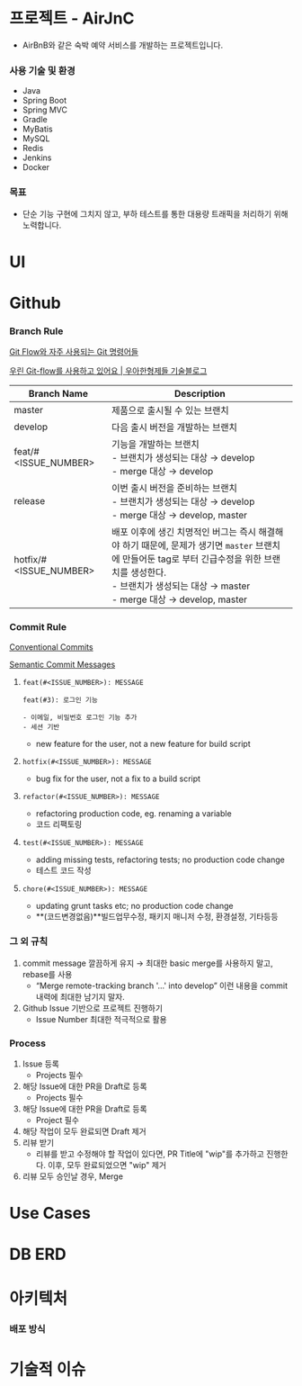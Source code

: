 # 프로젝트 - AirJnC

- AirBnB와 같은 숙박 예약 서비스를 개발하는 프로젝트입니다.

### 사용 기술 및 환경

- Java
- Spring Boot
- Spring MVC
- Gradle
- MyBatis
- MySQL
- Redis
- Jenkins
- Docker

### 목표

- 단순 기능 구현에 그치지 않고, 부하 테스트를 통한 대용량 트래픽을 처리하기 위해 노력합니다.

# UI

# Github

### Branch Rule

[Git Flow와 자주 사용되는 Git 명령어들](https://www.holaxprogramming.com/2018/11/01/git-commands/)

[우린 Git-flow를 사용하고 있어요 | 우아한형제들 기술블로그](https://techblog.woowahan.com/2553/)

| Branch Name            | Description                                                                                                                                            |
|------------------------|--------------------------------------------------------------------------------------------------------------------------------------------------------|
| master                 | 제품으로 출시될 수 있는 브랜치                                                                                                                                      |
| develop                | 다음 출시 버전을 개발하는 브랜치                                                                                                                                     |
| feat/#<ISSUE_NUMBER>   | 기능을 개발하는 브랜치 <br/> - 브랜치가 생성되는 대상 → develop<br/> - merge 대상 → develop                                                                                  |
| release                | 이번 출시 버전을 준비하는 브랜치 <br/>- 브랜치가 생성되는 대상 → develop<br/> - merge 대상 → develop, master                                                                     |
| hotfix/#<ISSUE_NUMBER> | 배포 이후에 생긴 치명적인 버그는 즉시 해결해야 하기 때문에, 문제가 생기면 `master` 브랜치에 만들어둔 tag로 부터 긴급수정을 위한 브랜치를 생성한다.<br/>- 브랜치가 생성되는 대상 → master<br/>- merge 대상 → develop, master |

### Commit Rule

[Conventional Commits](https://www.conventionalcommits.org/en/v1.0.0/)

[Semantic Commit Messages](https://gist.github.com/joshbuchea/6f47e86d2510bce28f8e7f42ae84c716)

1. `feat(#<ISSUE_NUMBER>): MESSAGE`

    ```
    feat(#3): 로그인 기능
    
    - 이메일, 비밀번호 로그인 기능 추가
    - 세션 기반
    ```

    - new feature for the user, not a new feature for build script
2. `hotfix(#<ISSUE_NUMBER>): MESSAGE`
    - bug fix for the user, not a fix to a build script
3. `refactor(#<ISSUE_NUMBER>): MESSAGE`
    - refactoring production code, eg. renaming a variable
    - 코드 리팩토링
4. `test(#<ISSUE_NUMBER>): MESSAGE`
    - adding missing tests, refactoring tests; no production code change
    - 테스트 코드 작성
5. `chore(#<ISSUE_NUMBER>): MESSAGE`
    - updating grunt tasks etc; no production code change
    - **(코드변경없음)**빌드업무수정, 패키지 매니저 수정, 환경설정, 기타등등

### 그 외 규칙

1. commit message 깔끔하게 유지 → 최대한 basic merge를 사용하지 말고, rebase를 사용
    - “Merge remote-tracking branch '...' into develop” 이런 내용을 commit 내력에 최대한 남기지 말자.
2. Github Issue 기반으로 프로젝트 진행하기
    - Issue Number 최대한 적극적으로 활용

### Process

1. Issue 등록
    - Projects 필수
2. 해당 Issue에 대한 PR을 Draft로 등록
    - Projects 필수
2. 해당 Issue에 대한 PR을 Draft로 등록
    - Project 필수
3. 해당 작업이 모두 완료되면 Draft 제거
4. 리뷰 받기
    - 리뷰를 받고 수정해야 할 작업이 있다면, PR Title에 "wip"를 추가하고 진행한다. 이후, 모두 완료되었으면 "wip" 제거
5. 리뷰 모두 승인날 경우, Merge

# Use Cases

# DB ERD

# 아키텍처

### 배포 방식

# 기술적 이슈

